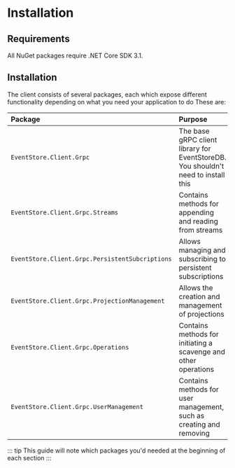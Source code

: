 # Installation

## Requirements

All NuGet packages require .NET Core SDK 3.1.

## Installation

The client consists of several packages, each which expose different functionality depending on what you need your application to do
These are:

| Package | Purpose |
|:------ |:------- |
| `EventStore.Client.Grpc ` | The base gRPC client library for EventStoreDB. You shouldn't need to install this |
| `EventStore.Client.Grpc.Streams` | Contains methods for appending and reading from streams |   
| `EventStore.Client.Grpc.PersistentSubcriptions` | Allows managing and subscribing to persistent subscriptions |   
| `EventStore.Client.Grpc.ProjectionManagement` | Allows the creation and management of projections |
| `EventStore.Client.Grpc.Operations` | Contains methods for initiating a scavenge and other operations |
| `EventStore.Client.Grpc.UserManagement` | Contains methods for user management, such as creating and removing |

::: tip
This guide will note which packages you'd needed at the beginning of each section
:::

